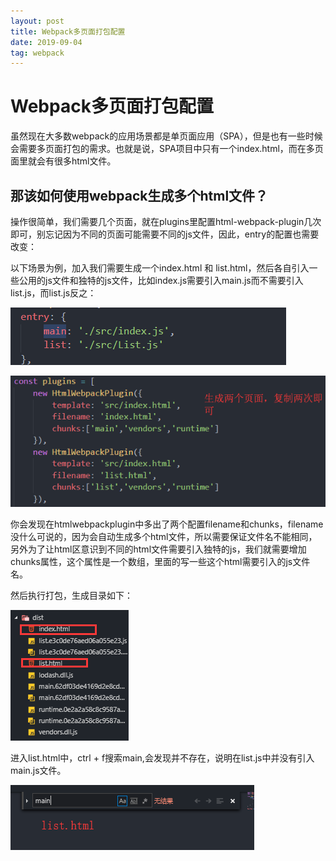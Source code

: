 ```yaml
---
layout: post
title: Webpack多页面打包配置
date: 2019-09-04
tag: webpack
---
```


Webpack多页面打包配置
=====================

虽然现在大多数webpack的应用场景都是单页面应用（SPA），但是也有一些时候会需要多页面打包的需求。也就是说，SPA项目中只有一个index.html，而在多页面里就会有很多html文件。

那该如何使用webpack生成多个html文件？
-------------------------------------

操作很简单，我们需要几个页面，就在plugins里配置html-webpack-plugin几次即可，别忘记因为不同的页面可能需要不同的js文件，因此，entry的配置也需要改变：

以下场景为例，加入我们需要生成一个index.html 和
list.html，然后各自引入一些公用的js文件和独特的js文件，比如index.js需要引入main.js而不需要引入list.js，而list.js反之：

![](/images/posts/2019-09-04-×webpack-×webpack_DaBaoDuoYeApp/67d0bb9b4c5cb17f85e7c9c1ba2b0a01.png)

![](/images/posts/2019-09-04-×webpack-×webpack_DaBaoDuoYeApp/034054d1ca4b655b288cecd6ac216b9e.png)

你会发现在htmlwebpackplugin中多出了两个配置filename和chunks，filename没什么可说的，因为会自动生成多个html文件，所以需要保证文件名不能相同，另外为了让html区意识到不同的html文件需要引入独特的js，我们就需要增加chunks属性，这个属性是一个数组，里面的写一些这个html需要引入的js文件名。

然后执行打包，生成目录如下：

![](/images/posts/2019-09-04-×webpack-×webpack_DaBaoDuoYeApp/5403150d3542b0dfb58c215991d52ed8.png)

进入list.html中，ctrl +
f搜索main,会发现并不存在，说明在list.js中并没有引入main.js文件。

![](/images/posts/2019-09-04-×webpack-×webpack_DaBaoDuoYeApp/63933bd85b4f63bb78d234b5f5af2661.png)
